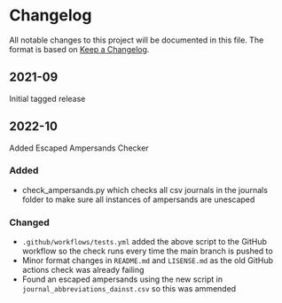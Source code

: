 # Changelog

All notable changes to this project will be documented in this file.
The format is based on [Keep a Changelog](https://keepachangelog.com/en/1.0.0/).

## 2021-09

Initial tagged release

## 2022-10

Added Escaped Ampersands Checker

### Added

- check_ampersands.py which checks all csv journals in the journals folder to make
sure all instances of ampersands are unescaped

### Changed 

- `.github/workflows/tests.yml` added the above script to the GitHub workflow so the check runs every time the main branch is pushed to
- Minor format changes in `README.md` and `LISENSE.md` as the old GitHub actions check was already failing
- Found an escaped ampersands using the new script in `journal_abbreviations_dainst.csv` so this was ammended 

<!-- markdownlint-disable-file MD012 MD024 MD033 -->
